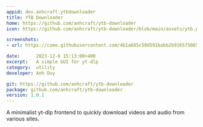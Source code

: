 ```yaml
---
appid: dev.anhcraft.ytbdownloader
title: YTB Downloader
home: https://github.com/anhcraft/ytb-downloader
icon: https://github.com/anhcraft/ytb-downloader/blob/main/assets/ytb.png?raw=true

screenshots:
- url: https://camo.githubusercontent.com/4b1a685c50d591babb2b916575065812bac26693bd42b3381402bc3465f8939f/68747470733a2f2f692e696d6775722e636f6d2f764a4f755742622e706e67

date:      2023-12-6 15:13:00+400
excerpt:   A simple GUI for yt-dlp
category:  utility
developer: Anh Duy

git: https://github.com/anhcraft/ytb-downloader
package: github.com/anhcraft/ytb-downloader
version: 1.0.1
---
```


A minimalist yt-dlp frontend to quickly download videos and audio from various sites.
